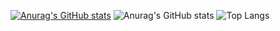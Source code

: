 [![Anurag's GitHub stats](https://github-readme-stats.vercel.app/api?username=BryamMonroe)](https://github.com/anuraghazra/github-readme-stats)
![Anurag's GitHub stats](https://github-readme-stats.vercel.app/api?username=BryamMonroe&show_icons=true&theme=merko)
![Top Langs](https://github-readme-stats.vercel.app/api/top-langs/?username=BryamMonroe&layout=compact)
